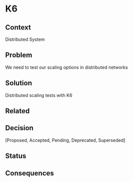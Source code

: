 # K6

## Context
Distributed System

## Problem
We need to test our scaling options in distributed networks 

## Solution
Distributed scaling tests with K6

## Related

## Decision
[Proposed, Accepted, Pending, Deprecated, Superseded]

## Status

## Consequences
